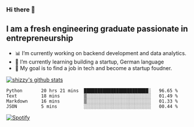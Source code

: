 ### Hi there 👋

## I am a fresh engineering graduate passionate in entrepreneurship
- :bar_chart: I’m currently working on backend development and data analytics.
- 🌱 I’m currently learning building a startup, German language
- :dart: My goal is to find a job in tech and become a startup foudner.

[![shizzy's github stats](https://github-readme-stats.vercel.app/api?username=shirzartenwer)](https://github.com/anuraghazra/github-readme-stats)


<!--START_SECTION:waka-->
```text
Python       20 hrs 21 mins  ████████████████████████░   96.65 % 
Text         18 mins         ▒░░░░░░░░░░░░░░░░░░░░░░░░   01.49 % 
Markdown     16 mins         ▒░░░░░░░░░░░░░░░░░░░░░░░░   01.33 % 
JSON         5 mins          ░░░░░░░░░░░░░░░░░░░░░░░░░   00.44 % 
```
<!--END_SECTION:waka-->

[![Spotify](https://spotify-on-github-git-master.shirzartenwer.vercel.app/api/spotify)](https://open.spotify.com/user/21j6s322bjrhxlx67pyzkc4ki)
